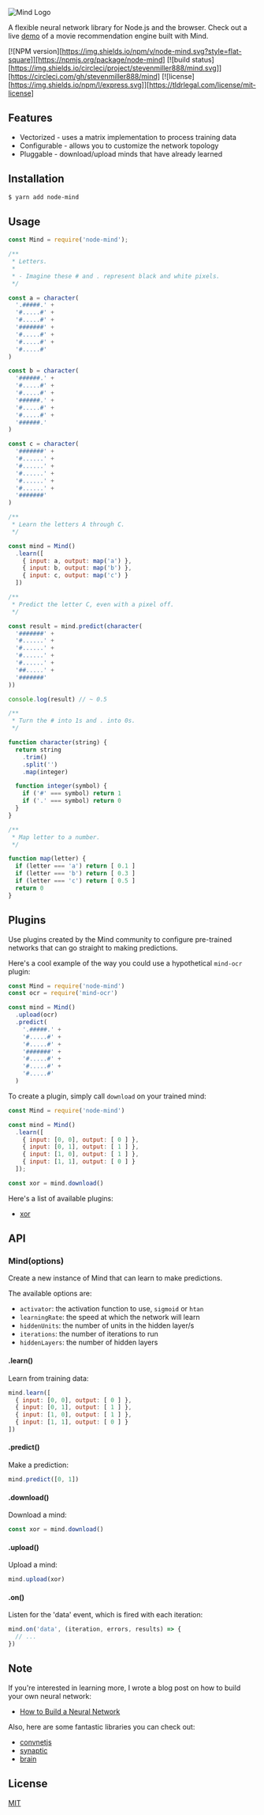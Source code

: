 ![Mind Logo](https://cldup.com/D1yUfBz7Iu.png)

A flexible neural network library for Node.js and the browser. Check out a live [demo](http://stevenmiller888.github.io/mindjs.net/) of a movie recommendation engine built with Mind.

[![NPM version][https://img.shields.io/npm/v/node-mind.svg?style=flat-square]][https://npmjs.org/package/node-mind]
[![build status][https://img.shields.io/circleci/project/stevenmiller888/mind.svg]][https://circleci.com/gh/stevenmiller888/mind]
[![license][https://img.shields.io/npm/l/express.svg]][https://tldrlegal.com/license/mit-license]

## Features

- Vectorized - uses a matrix implementation to process training data
- Configurable - allows you to customize the network topology
- Pluggable - download/upload minds that have already learned

## Installation

```bash
$ yarn add node-mind
```

## Usage

```js
const Mind = require('node-mind');

/**
 * Letters.
 *
 * - Imagine these # and . represent black and white pixels.
 */

const a = character(
  '.#####.' +
  '#.....#' +
  '#.....#' +
  '#######' +
  '#.....#' +
  '#.....#' +
  '#.....#'
)

const b = character(
  '######.' +
  '#.....#' +
  '#.....#' +
  '######.' +
  '#.....#' +
  '#.....#' +
  '######.'
)

const c = character(
  '#######' +
  '#......' +
  '#......' +
  '#......' +
  '#......' +
  '#......' +
  '#######'
)

/**
 * Learn the letters A through C.
 */

const mind = Mind()
  .learn([
    { input: a, output: map('a') },
    { input: b, output: map('b') },
    { input: c, output: map('c') }
  ])

/**
 * Predict the letter C, even with a pixel off.
 */

const result = mind.predict(character(
  '#######' +
  '#......' +
  '#......' +
  '#......' +
  '#......' +
  '##.....' +
  '#######'
))

console.log(result) // ~ 0.5

/**
 * Turn the # into 1s and . into 0s.
 */

function character(string) {
  return string
    .trim()
    .split('')
    .map(integer)

  function integer(symbol) {
    if ('#' === symbol) return 1
    if ('.' === symbol) return 0
  }
}

/**
 * Map letter to a number.
 */

function map(letter) {
  if (letter === 'a') return [ 0.1 ]
  if (letter === 'b') return [ 0.3 ]
  if (letter === 'c') return [ 0.5 ]
  return 0
}
```

## Plugins

Use plugins created by the Mind community to configure pre-trained networks that can go straight to making predictions.

Here's a cool example of the way you could use a hypothetical `mind-ocr` plugin:

```js
const Mind = require('node-mind')
const ocr = require('mind-ocr')

const mind = Mind()
  .upload(ocr)
  .predict(
    '.#####.' +
    '#.....#' +
    '#.....#' +
    '#######' +
    '#.....#' +
    '#.....#' +
    '#.....#'
  )
```

To create a plugin, simply call `download` on your trained mind:

```js
const Mind = require('node-mind')

const mind = Mind()
  .learn([
    { input: [0, 0], output: [ 0 ] },
    { input: [0, 1], output: [ 1 ] },
    { input: [1, 0], output: [ 1 ] },
    { input: [1, 1], output: [ 0 ] }
  ]);

const xor = mind.download()
```

Here's a list of available plugins:

- [xor](https://github.com/stevenmiller888/mind-xor)

## API

### Mind(options)
Create a new instance of Mind that can learn to make predictions.

The available options are:
* `activator`: the activation function to use, `sigmoid` or `htan`
* `learningRate`: the speed at which the network will learn
* `hiddenUnits`: the number of units in the hidden layer/s
* `iterations`: the number of iterations to run
* `hiddenLayers`: the number of hidden layers

#### .learn()

Learn from training data:

```js
mind.learn([
  { input: [0, 0], output: [ 0 ] },
  { input: [0, 1], output: [ 1 ] },
  { input: [1, 0], output: [ 1 ] },
  { input: [1, 1], output: [ 0 ] }
])
```

#### .predict()

Make a prediction:

```js
mind.predict([0, 1])
```

#### .download()

Download a mind:

```js
const xor = mind.download()
```

#### .upload()

Upload a mind:

```js
mind.upload(xor)
```

#### .on()

Listen for the 'data' event, which is fired with each iteration:

```js
mind.on('data', (iteration, errors, results) => {
  // ...
})
```

## Note

If you're interested in learning more, I wrote a blog post on how to build your own neural network:

- [How to Build a Neural Network](http://stevenmiller888.github.io/mind-how-to-build-a-neural-network/)

Also, here are some fantastic libraries you can check out:

- [convnetjs](https://github.com/karpathy/convnetjs)
- [synaptic](https://github.com/cazala/synaptic)
- [brain](https://github.com/harthur-org/brain.js)

## License

[MIT](https://tldrlegal.com/license/mit-license)
